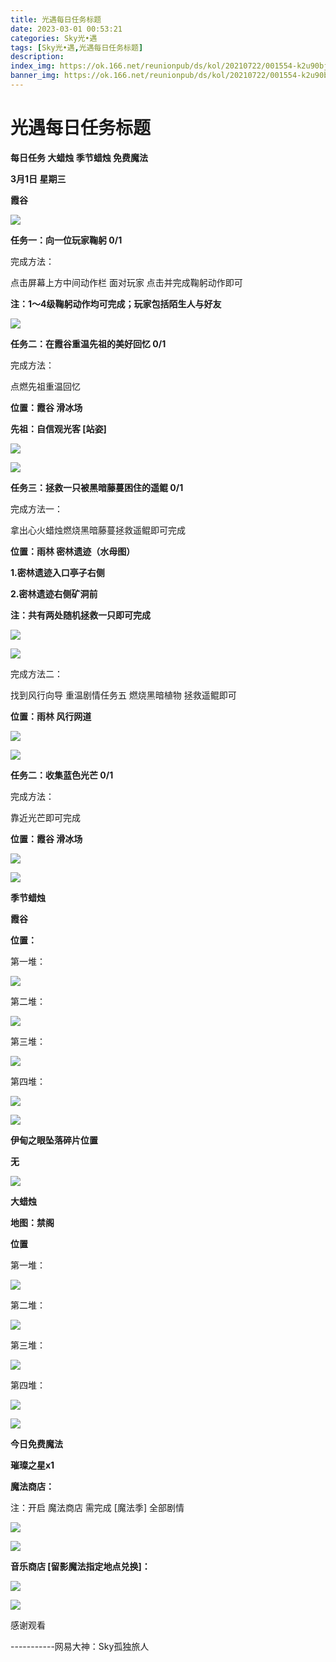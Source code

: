 ```yaml
---
title: 光遇每日任务标题
date: 2023-03-01 00:53:21
categories: Sky光•遇
tags: [Sky光•遇,光遇每日任务标题]
description: 
index_img: https://ok.166.net/reunionpub/ds/kol/20210722/001554-k2u90bj7ay.png?imageView&thumbnail=600x0&type=jpg
banner_img: https://ok.166.net/reunionpub/ds/kol/20210722/001554-k2u90bj7ay.png?imageView&thumbnail=600x0&type=jpg
---
```

# 光遇每日任务标题
**每日任务 大蜡烛 季节蜡烛 免费魔法**

 **3月1日 星期三**

 **霞谷**

![](https://img.166.net/reunionpub/ds/kol/20230301/001149-c30o6g2azu.jpeg)

 **任务一：向一位玩家鞠躬 0/1**

完成方法：

点击屏幕上方中间动作栏 面对玩家 点击并完成鞠躬动作即可

 **注：1～4级鞠躬动作均可完成；玩家包括陌生人与好友**

![](https://img.166.net/reunionpub/ds/kol/20230301/000358-nosqyuke0f.jpg)

 **任务二：在霞谷重温先祖的美好回忆 0/1**

完成方法：

点燃先祖重温回忆

 **位置：霞谷 滑冰场**

 **先祖：自信观光客 [站姿]**

![](https://img.166.net/reunionpub/ds/kol/20230301/000420-am160vjsld.jpeg)

![](https://img.166.net/reunionpub/ds/kol/20230301/000427-1lnec4zfoh.jpeg)

 **任务三：拯救一只被黑暗藤蔓困住的遥鲲 0/1**

完成方法一：

拿出心火蜡烛燃烧黑暗藤蔓拯救遥鲲即可完成

 **位置：雨林 密林遗迹（水母图）**

 **1.密林遗迹入口亭子右侧**

 **2.密林遗迹右侧矿洞前**

 **注：共有两处随机拯救一只即可完成**

![](https://img.166.net/reunionpub/ds/kol/20230301/000459-1yjrng0l42.jpeg)

![](https://img.166.net/reunionpub/ds/kol/20230301/000508-od6gvn4bhk.jpeg)

完成方法二：

找到风行向导 重温剧情任务五 燃烧黑暗植物 拯救遥鲲即可

 **位置：雨林 风行网道**

![](https://img.166.net/reunionpub/ds/kol/20230301/000518-s549y7ljz2.jpeg)

![](https://img.166.net/reunionpub/ds/kol/20230301/000527-b2hd0e8rn3.jpeg)

 **任务二：收集蓝色光芒 0/1**

完成方法：

靠近光芒即可完成

 **位置：霞谷 滑冰场**

![](https://img.166.net/reunionpub/ds/kol/20230301/000602-9er285somp.jpg)

![](https://img.166.net/reunionpub/ds/kol/20221018/100256-wzutnocka0.png)

 **季节蜡烛**

 **霞谷**

 **位置：**

第一堆：

![](https://img.166.net/reunionpub/ds/kol/20230228/232628-ufdgse7ln1.jpeg)

第二堆：

![](https://img.166.net/reunionpub/ds/kol/20230228/232637-sfb8htja07.jpeg)

第三堆：

![](https://img.166.net/reunionpub/ds/kol/20230228/232646-zmhbgdrco0.jpeg)

第四堆：

![](https://img.166.net/reunionpub/ds/kol/20230228/232654-hai18kjy7v.jpeg)

![](https://img.166.net/reunionpub/ds/kol/20221130/005912-5mvshq9nf3.png)

 **伊甸之眼坠落碎片位置**

 **无**

![](https://img.166.net/reunionpub/ds/kol/20221018/100256-wzutnocka0.png)

 **大蜡烛**

 **地图：禁阁**

 **位置**

第一堆：

![](https://img.166.net/reunionpub/ds/kol/20230228/232444-6j4ps1yilm.png)

第二堆：

![](https://img.166.net/reunionpub/ds/kol/20230228/232456-sh30v6on1c.jpeg)

第三堆：

![](https://img.166.net/reunionpub/ds/kol/20230228/232509-8tdib67jo0.png)

第四堆：

![](https://img.166.net/reunionpub/ds/kol/20230228/232537-hasfn7sbd2.png)

![](https://img.166.net/reunionpub/ds/kol/20221018/100256-wzutnocka0.png)

 **今日免费魔法**

 **璀璨之星x1**

 **魔法商店：**

注：开启 魔法商店 需完成 [魔法季] 全部剧情

![](https://img.166.net/reunionpub/ds/kol/20221018/100559-oibznvdtus.png)

![](https://img.166.net/reunionpub/ds/kol/20230228/232306-lo3ae1symv.jpeg)

 **音乐商店 [留影魔法指定地点兑换]：**

![](https://img.166.net/reunionpub/ds/kol/20230226/235233-bsszayt3d4.jpeg)

 **![](https://img.166.net/reunionpub/ds/kol/20221018/100256-wzutnocka0.png)**

感谢观看

\-----------网易大神：Sky孤独旅人

